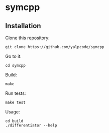 # symcpp

## Installation
Clone this repository:
```
git clone https://github.com/yalpcode/symcpp
```
Go to it: 
```
cd symcpp
```
Build:
```
make
```
Run tests:
```
make test
```
Usage:
```
cd build
./differentiator --help
```